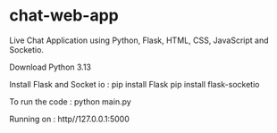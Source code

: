 # chat-web-app

Live Chat Application using Python, Flask, HTML, CSS, JavaScript and Socketio. 

Download Python 3.13

Install Flask and Socket io :
pip install Flask
pip install flask-socketio

To run the code : 
python main.py

Running on : http//127.0.0.1:5000
